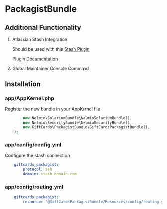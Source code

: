PackagistBundle
===============

Additional Functionality
------------------------

1. Atlassian Stash Integration

    Should be used with this [Stash Plugin](https://marketplace.atlassian.com/plugins/com.atlassian.stash.plugin.stash-web-post-receive-hooks-plugin)
    
    Plugin [Documentation](https://confluence.atlassian.com/display/STASH/POST+service+webhook+for+Stash)
    
2. Global Maintainer Console Command

Installation
------------

### app/AppKernel.php
Register the new bundle in your AppKernel file

```php
	    new Nelmio\SolariumBundle\NelmioSolariumBundle(),
        new Nelmio\SecurityBundle\NelmioSecurityBundle(),
	    new GiftCards\PackagistBundle\GiftCardsPackagistBundle(),
    );
```

### app/config/config.yml
Configure the stash connection

```YAML
    giftcards_packagist:
        protocol: ssh
        domain: stash.domain.com
```
        
### app/config/routing.yml

```YAML
    giftcards_packagist:
        resource: "@GiftCardsPackagistBundle/Resources/config/routing.yml"
```
